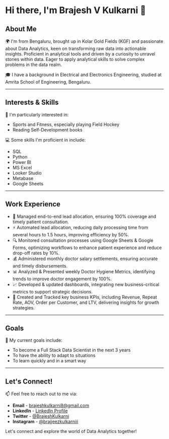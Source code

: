 # Hi there, I'm Brajesh V Kulkarni 👋

## About Me

🌍 I'm from Bengaluru, brought up in Kolar Gold Fields (KGF) and passionate about Data Analytics, keen on transforming raw data into actionable insights. Proficient in analytical tools and driven by a curiosity to unravel stories within data. Eager to apply analytical skills to solve complex problems in the data realm.

🎓 I have a background in Electrical and Electronics Engineering, studied at Amrita School of Engineering, Bengaluru.

---

## Interests & Skills

🚀 I'm particularly interested in:
- Sports and Fitness, especially playing Field Hockey
- Reading Self-Development books

💻 Some skills I'm proficient in include:
- SQL
- Python
- Power BI
- MS Excel
- Looker Studio
- Metabase
- Google Sheets

---

## Work Experience

- 📌 Managed end-to-end lead allocation, ensuring 100% coverage and timely patient consultation.
- ⚡ Automated lead allocation, reducing daily processing time from several hours to 1.5 hours, improving efficiency by 50%.
- 🔍 Monitored consultation processes using Google Sheets & Google Forms, optimizing workflows to enhance patient experience and reduce drop-off rates by 10%.
- 💰 Administered monthly doctor salary settlements, ensuring accurate and timely disbursements.
- 📊 Analyzed & Presented weekly Doctor Hygiene Metrics, identifying trends to improve doctor engagement by 100%.
- 📈 Developed & updated dashboards, integrating new business-critical metrics to support strategic decisions.
- 📌 Created and Tracked key business KPIs, including Revenue, Repeat Rate, AOV, Order per Customer, and LTV, delivering insights for growth strategies.

---

## Goals

🎯 My current goals include:
- To become a Full Stack Data Scientist in the next 3 years
- To have the ability to adapt to situations
- To learn quickly and in a smart way

---

## Let's Connect!

📫 Feel free to reach out to me via:
- **Email** - [brajeshkulkarni8@gmail.com](mailto:brajeshkulkarni8@gmail.com)
- **LinkedIn** - [LinkedIn Profile](https://www.linkedin.com/in/brajesh-v-kulkarni-ab3911108/)
- **Twitter** - [@BrajeshKulkarni](https://twitter.com/BrajeshKulkarni)
- **Instagram** - [@brajjeezkulkarniii](https://www.instagram.com/brajjeezkulkarniii/)

Let's connect and explore the world of Data Analytics together!

